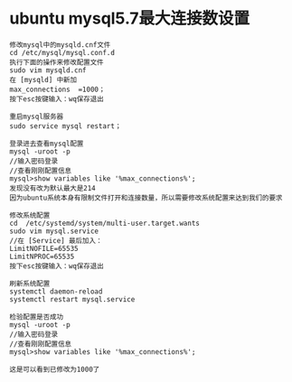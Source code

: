 # ubuntu mysql5.7最大连接数设置
    修改mysql中的mysqld.cnf文件
    cd /etc/mysql/mysql.conf.d
    执行下面的操作来修改配置文件
    sudo vim mysqld.cnf
    在 [mysqld] 中新加
    max_connections  =1000；
    按下esc按键输入：wq保存退出

    重启mysql服务器
    sudo service mysql restart；

    登录进去查看mysql配置
    mysql -uroot -p
    //输入密码登录
    //查看刚刚配置信息
    mysql>show variables like '%max_connections%';
    发现没有改为默认最大是214
    因为ubuntu系统本身有限制文件打开和连接数量，所以需要修改系统配置来达到我们的要求

    修改系统配置
    cd  /etc/systemd/system/multi-user.target.wants
    sudo vim mysql.service
    //在 [Service] 最后加入：
    LimitNOFILE=65535
    LimitNPROC=65535
    按下esc按键输入：wq保存退出

    刷新系统配置
    systemctl daemon-reload
    systemctl restart mysql.service

    检验配置是否成功
    mysql -uroot -p
    //输入密码登录
    //查看刚刚配置信息
    mysql>show variables like '%max_connections%';

    这是可以看到已修改为1000了
